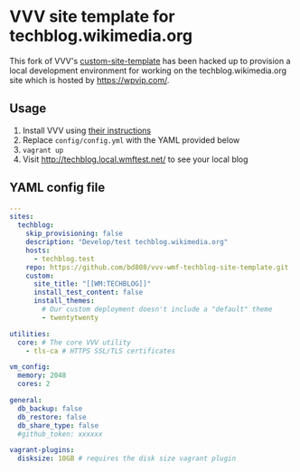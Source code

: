 VVV site template for techblog.wikimedia.org
============================================

This fork of VVV's [custom-site-template] has been hacked up to provision
a local development environment for working on the techblog.wikimedia.org site
which is hosted by https://wpvip.com/.

Usage
-----
1. Install VVV using [their instructions]
2. Replace `config/config.yml` with the YAML provided below
3. `vagrant up`
4. Visit http://techblog.local.wmftest.net/ to see your local blog

YAML config file
----------------
```yaml
---
sites:
  techblog:
    skip_provisioning: false
    description: "Develop/test techblog.wikimedia.org"
    hosts:
      - techblog.test
    repo: https://github.com/bd808/vvv-wmf-techblog-site-template.git
    custom:
      site_title: "[[WM:TECHBLOG]]"
      install_test_content: false
      install_themes:
        # Our custom deployment doesn't include a "default" theme
        - twentytwenty

utilities:
  core: # The core VVV utility
    - tls-ca # HTTPS SSL/TLS certificates

vm_config:
  memory: 2048
  cores: 2

general:
  db_backup: false
  db_restore: false
  db_share_type: false
  #github_token: xxxxxx

vagrant-plugins:
  disksize: 10GB # requires the disk size vagrant plugin
```

[custom-site-template]: https://github.com/Varying-Vagrant-Vagrants/custom-site-template
[their instructions]: https://varyingvagrantvagrants.org/docs/en-US/installation/
